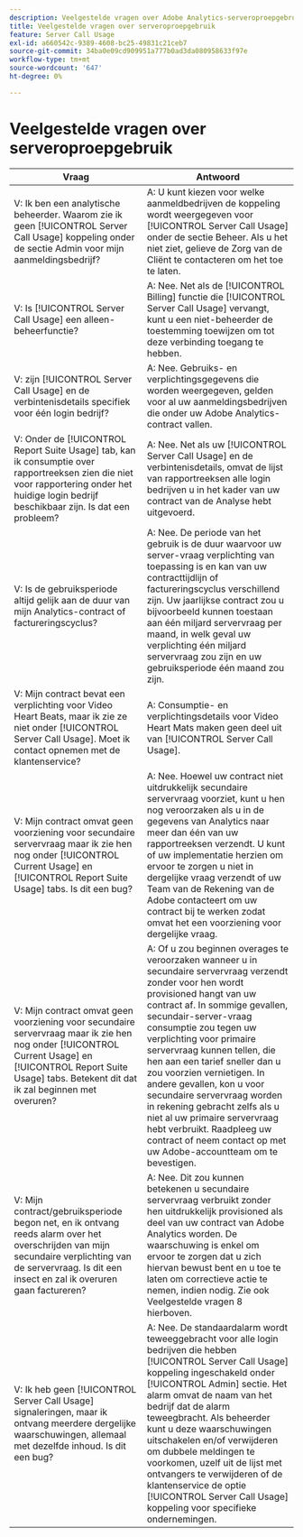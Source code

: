 ```yaml
---
description: Veelgestelde vragen over Adobe Analytics-serveroproepgebruik
title: Veelgestelde vragen over serveroproepgebruik
feature: Server Call Usage
exl-id: a660542c-9389-4608-bc25-49831c21ceb7
source-git-commit: 34ba0e09cd909951a777b0ad3da080958633f97e
workflow-type: tm+mt
source-wordcount: '647'
ht-degree: 0%

---
```


# Veelgestelde vragen over serveroproepgebruik

| Vraag | Antwoord |
|--- |--- |
| V: Ik ben een analytische beheerder. Waarom zie ik geen [!UICONTROL Server Call Usage] koppeling onder de sectie Admin voor mijn aanmeldingsbedrijf? | A: U kunt kiezen voor welke aanmeldbedrijven de koppeling wordt weergegeven voor [!UICONTROL Server Call Usage] onder de sectie Beheer. Als u het niet ziet, gelieve de Zorg van de Cliënt te contacteren om het toe te laten. |
| V: Is [!UICONTROL Server Call Usage] een alleen-beheerfunctie? | A: Nee. Net als de [!UICONTROL Billing] functie die [!UICONTROL Server Call Usage] vervangt, kunt u een niet-beheerder de toestemming toewijzen om tot deze verbinding toegang te hebben. |
| V: zijn [!UICONTROL Server Call Usage] en de verbintenisdetails specifiek voor één login bedrijf? | A: Nee. Gebruiks- en verplichtingsgegevens die worden weergegeven, gelden voor al uw aanmeldingsbedrijven die onder uw Adobe Analytics-contract vallen. |
| V: Onder de [!UICONTROL Report Suite Usage] tab, kan ik consumptie over rapportreeksen zien die niet voor rapportering onder het huidige login bedrijf beschikbaar zijn. Is dat een probleem? | A: Nee. Net als uw [!UICONTROL Server Call Usage] en de verbintenisdetails, omvat de lijst van rapportreeksen alle login bedrijven u in het kader van uw contract van de Analyse hebt uitgevoerd. |
| V: Is de gebruiksperiode altijd gelijk aan de duur van mijn Analytics-contract of factureringscyclus? | A: Nee. De periode van het gebruik is de duur waarvoor uw server-vraag verplichting van toepassing is en kan van uw contracttijdlijn of factureringscyclus verschillend zijn. Uw jaarlijkse contract zou u bijvoorbeeld kunnen toestaan aan één miljard servervraag per maand, in welk geval uw verplichting één miljard servervraag zou zijn en uw gebruiksperiode één maand zou zijn. |
| V: Mijn contract bevat een verplichting voor Video Heart Beats, maar ik zie ze niet onder [!UICONTROL Server Call Usage]. Moet ik contact opnemen met de klantenservice? | A: Consumptie- en verplichtingsdetails voor Video Heart Mats maken geen deel uit van [!UICONTROL Server Call Usage]. |
| V: Mijn contract omvat geen voorziening voor secundaire servervraag maar ik zie hen nog onder [!UICONTROL Current Usage] en [!UICONTROL Report Suite Usage] tabs. Is dit een bug? | A: Nee. Hoewel uw contract niet uitdrukkelijk secundaire servervraag voorziet, kunt u hen nog veroorzaken als u in de gegevens van Analytics naar meer dan één van uw rapportreeksen verzendt. U kunt of uw implementatie herzien om ervoor te zorgen u niet in dergelijke vraag verzendt of uw Team van de Rekening van de Adobe contacteert om uw contract bij te werken zodat omvat het een voorziening voor dergelijke vraag. |
| V: Mijn contract omvat geen voorziening voor secundaire servervraag maar ik zie hen nog onder [!UICONTROL Current Usage] en [!UICONTROL Report Suite Usage] tabs. Betekent dit dat ik zal beginnen met overuren? | A: Of u zou beginnen overages te veroorzaken wanneer u in secundaire servervraag verzendt zonder voor hen wordt provisioned hangt van uw contract af. In sommige gevallen, secundair-server-vraag consumptie zou tegen uw verplichting voor primaire servervraag kunnen tellen, die hen aan een tarief sneller dan u zou voorzien vernietigen. In andere gevallen, kon u voor secundaire servervraag worden in rekening gebracht zelfs als u niet al uw primaire servervraag hebt verbruikt. Raadpleeg uw contract of neem contact op met uw Adobe-accountteam om te bevestigen. |
| V: Mijn contract/gebruiksperiode begon net, en ik ontvang reeds alarm over het overschrijden van mijn secundaire verplichting van de servervraag. Is dit een insect en zal ik overuren gaan factureren? | A: Nee. Dit zou kunnen betekenen u secundaire servervraag verbruikt zonder hen uitdrukkelijk provisioned als deel van uw contract van Adobe Analytics worden. De waarschuwing is enkel om ervoor te zorgen dat u zich hiervan bewust bent en u toe te laten om correctieve actie te nemen, indien nodig. Zie ook Veelgestelde vragen 8 hierboven. |
| V: Ik heb geen [!UICONTROL Server Call Usage] signaleringen, maar ik ontvang meerdere dergelijke waarschuwingen, allemaal met dezelfde inhoud. Is dit een bug? | A: Nee. De standaardalarm wordt teweeggebracht voor alle login bedrijven die hebben [!UICONTROL Server Call Usage] koppeling ingeschakeld onder [!UICONTROL Admin] sectie. Het alarm omvat de naam van het bedrijf dat de alarm teweegbracht. Als beheerder kunt u deze waarschuwingen uitschakelen en/of verwijderen om dubbele meldingen te voorkomen, uzelf uit de lijst met ontvangers te verwijderen of de klantenservice de optie [!UICONTROL Server Call Usage] koppeling voor specifieke ondernemingen. |
